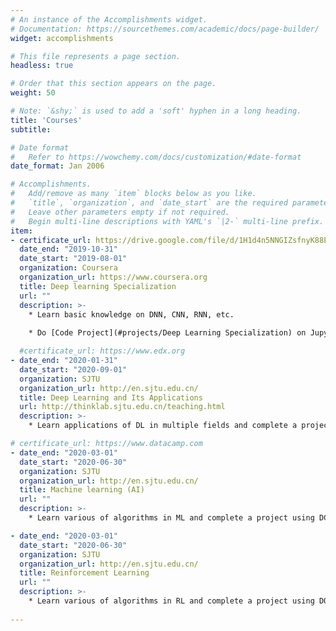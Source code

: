 ```yaml
---
# An instance of the Accomplishments widget.
# Documentation: https://sourcethemes.com/academic/docs/page-builder/
widget: accomplishments

# This file represents a page section.
headless: true

# Order that this section appears on the page.
weight: 50

# Note: `&shy;` is used to add a 'soft' hyphen in a long heading.
title: 'Courses'
subtitle:

# Date format
#   Refer to https://wowchemy.com/docs/customization/#date-format
date_format: Jan 2006

# Accomplishments.
#   Add/remove as many `item` blocks below as you like.
#   `title`, `organization`, and `date_start` are the required parameters.
#   Leave other parameters empty if not required.
#   Begin multi-line descriptions with YAML's `|2-` multi-line prefix.
item:
- certificate_url: https://drive.google.com/file/d/1H1d4n5NNGIZsfnyK88E1sbS6sDFZe_pd/view?usp=sharing
  date_end: "2019-10-31"
  date_start: "2019-08-01"
  organization: Coursera
  organization_url: https://www.coursera.org
  title: Deep learning Specialization
  url: ""
  description: >- 
    * Learn basic knowledge on DNN, CNN, RNN, etc.
    
    * Do [Code Project](#projects/Deep Learning Specialization) on Jupyter Notebook

  #certificate_url: https://www.edx.org
- date_end: "2020-01-31"
  date_start: "2020-09-01"
  organization: SJTU
  organization_url: http://en.sjtu.edu.cn/
  title: Deep Learning and Its Applications
  url: http://thinklab.sjtu.edu.cn/teaching.html
  description: >- 
    * Learn applications of DL in multiple fields and complete a project using RNN.

# certificate_url: https://www.datacamp.com
- date_end: "2020-03-01"
  date_start: "2020-06-30"
  organization: SJTU
  organization_url: http://en.sjtu.edu.cn/
  title: Machine learning (AI)
  url: ""
  description: >- 
    * Learn various of algorithms in ML and complete a project using DCNN models.

- date_end: "2020-03-01"
  date_start: "2020-06-30"
  organization: SJTU
  organization_url: http://en.sjtu.edu.cn/
  title: Reinforcement Learning
  url: ""
  description: >- 
    * Learn various of algorithms in RL and complete a project using DQN and PPO.
    
---
```

